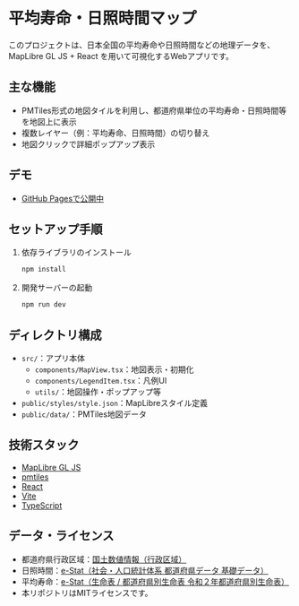 # 平均寿命・日照時間マップ

このプロジェクトは、日本全国の平均寿命や日照時間などの地理データを、MapLibre GL JS + React を用いて可視化するWebアプリです。

## 主な機能
- PMTiles形式の地図タイルを利用し、都道府県単位の平均寿命・日照時間等を地図上に表示
- 複数レイヤー（例：平均寿命、日照時間）の切り替え
- 地図クリックで詳細ポップアップ表示

## デモ
- [GitHub Pagesで公開中](https://hirofumikanda.github.io/lifespan-map/)

## セットアップ手順
1. 依存ライブラリのインストール
   ```bash
   npm install
   ```
2. 開発サーバーの起動
   ```bash
   npm run dev
   ```

## ディレクトリ構成
- `src/`：アプリ本体
  - `components/MapView.tsx`：地図表示・初期化
  - `components/LegendItem.tsx`：凡例UI
  - `utils/`：地図操作・ポップアップ等
- `public/styles/style.json`：MapLibreスタイル定義
- `public/data/`：PMTiles地図データ

## 技術スタック
- [MapLibre GL JS](https://maplibre.org/)
- [pmtiles](https://github.com/protomaps/PMTiles)
- [React](https://react.dev/)
- [Vite](https://vitejs.dev/)
- [TypeScript](https://www.typescriptlang.org/)

## データ・ライセンス
- 都道府県行政区域：[国土数値情報（行政区域）](https://nlftp.mlit.go.jp/ksj/gml/datalist/KsjTmplt-N03-2025.html)
- 日照時間：[e-Stat（社会・人口統計体系 都道府県データ 基礎データ）](https://www.e-stat.go.jp/dbview?sid=0000010102)
- 平均寿命：[e-Stat（生命表 / 都道府県別生命表 令和２年都道府県別生命表）](https://www.e-stat.go.jp/stat-search/files?page=1&stat_infid=000032268110)
- 本リポジトリはMITライセンスです。
